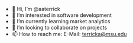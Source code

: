 - 👋 Hi, I’m @aaterrick
- 👀 I’m interested in software development
- 🌱 I’m currently learning market analytics
- 💞️ I’m looking to collaborate on projects
- 📫 How to reach me:
      E-Mail: terricka@msu.edu


<!---
aaterrick/aaterrick is a ✨ special ✨ repository because its `README.md` (this file) appears on your GitHub profile.
You can click the Preview link to take a look at your changes.
--->

